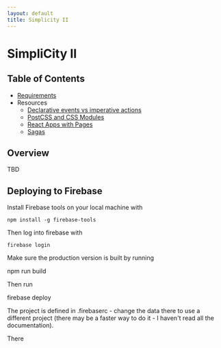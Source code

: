 ```yaml
---
layout: default
title: Simplicity II
---
```

# SimpliCity II

## Table of Contents

- [Requirements](./requirements/README.md)
- Resources
  - [Declarative events vs imperative actions](./resources-literature-concepts/declarative-events-vs-imperative-actions.md)
  - [PostCSS and CSS Modules](./resources-literature-concepts/postcss-and-css-modules.md)
  - [React Apps with Pages](./resources-literature-concepts/react-apps-with-pages.md)
  - [Sagas](./resources-literature-concepts/sagas.md)


## Overview

TBD

## Deploying to Firebase

Install Firebase tools on your local machine with

    npm install -g firebase-tools

Then log into firebase with

    firebase login

Make sure the production version is built by running

  npm run build

Then run

  firebase deploy

The project is defined in .firebaserc - change the data there to use a different project (there may be a faster way to do it - I haven't read all the documentation).

There
